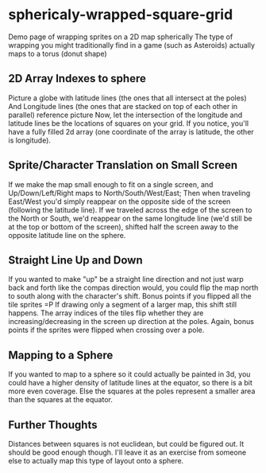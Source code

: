 # sphericaly-wrapped-square-grid
Demo page of wrapping sprites on a 2D map spherically
The type of wrapping you might traditionally find in a game (such as Asteroids) actually maps to a torus (donut shape)

## 2D Array Indexes to sphere
Picture a globe with latitude lines (the ones that all intersect at the poles) And Longitude lines (the ones that are stacked on top of each other in parallel) reference picture
Now, let the intersection of the longitude and latitude lines be the locations of squares on your grid. If you notice, you'll have a fully filled 2d array (one coordinate of the array is latitude, the other is longitude).

## Sprite/Character Translation on Small Screen
If we make the map small enough to fit on a single screen, and Up/Down/Left/Right maps to North/South/West/East; Then when traveling East/West you'd simply reappear on the opposite side of the screen (following the latitude line). If we traveled across the edge of the screen to the North or South, we'd reappear on the same longitude line (we'd still be at the top or bottom of the screen), shifted half the screen away to the opposite latitude line on the sphere.

## Straight Line Up and Down
If you wanted to make "up" be a straight line direction and not just warp back and forth like the compas direction would, you could flip the map north to south along with the character's shift. Bonus points if you flipped all the tile sprites =P If drawing only a segment of a larger map, this shift still happens. The array indices of the tiles flip whether they are increasing/decreasing in the screen up direction at the poles. Again, bonus points if the sprites were flipped when crossing over a pole.

## Mapping to a Sphere
If you wanted to map to a sphere so it could actually be painted in 3d, you could have a higher density of latitude lines at the equator, so there is a bit more even coverage. Else the squares at the poles represent a smaller area than the squares at the equator.

## Further Thoughts
Distances between squares is not euclidean, but could be figured out. It should be good enough though.
I'll leave it as an exercise from someone else to actually map this type of layout onto a sphere.
